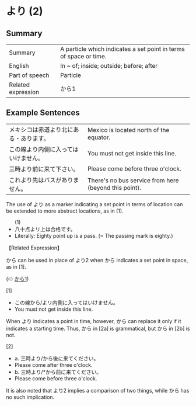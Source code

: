 # より (2)

## Summary

<table><tr>   <td>Summary</td>   <td>A particle which indicates a set point in terms of space or time.</td></tr><tr>   <td>English</td>   <td>In ~ of; inside; outside; before; after</td></tr><tr>   <td>Part of speech</td>   <td>Particle</td></tr><tr>   <td>Related expression</td>   <td>から1</td></tr></table>

## Example Sentences

<table><tr>   <td>メキシコは赤道より北にある・あります。</td>   <td>Mexico is located north of the equator.</td></tr><tr>   <td>この線より内側に入ってはいけません。</td>   <td>You must not get inside this line.</td></tr><tr>   <td>三時より前に来て下さい。</td>   <td>Please come before three o'clock.</td></tr><tr>   <td>これより先はバスがありません。</td>   <td>There's no bus service from here (beyond this point).</td></tr></table>

<p>The use of <span class="cloze">より</span> as a marker indicating a set point in terms of location can be extended to more abstract locations, as in (1).</p>  <ul>(1) <li>八十点よリ上は合格です。</li> <li>Literally: Eighty point up is a pass. (= The passing mark is eighty.)</li> </ul>  <p>【Related Expression】</p>  <p>から can be used in place of <span class="cloze">より</span>2 when から indicates a set point in space, as in [1].</p>   <p>(⇨ <a href="#㊦ から (1)">から1</a>)</p>  <p>[1]</p>  <ul> <li>この線から/よリ内側に入ってはいけません。</li> <li>You must not get inside this line.</li> </ul>  <p>When <span class="cloze">より</span> indicates a point in time, however, から can replace it only if it indicates a starting time. Thus, から in [2a] is grammatical, but から in [2b] is not.</p>  <p>[2]</p>  <ul> <li>a. 三時<span class="cloze">より</span>/から後に来てください。</li> <li>Please come after three o'clock.</li> <div class="divide"></div> <li>b. 三時<span class="cloze">より</span>/*から前に来てください。</li> <li>Please come before three o'clock.</li> </ul>  <p>It is also noted that <span class="cloze">より</span>2 implies a comparison of two things, while から has no such implication.</p>

